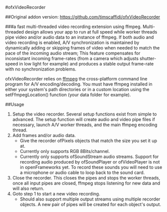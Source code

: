 #ofxVideoRecorder

##Original addon version: https://github.com/timscaffidi/ofxVideoRecorder

###a fast multi-threaded video recording extension using ffmpeg.
Multi-threaded design allows your app to run at full speed while worker threads pipe video and/or audio data to an instance of ffmpeg. If both audio and video recording is enabled, A/V synchronization is maintained by dynamically adding or skipping frames of video when needed to match the pace of the incoming audio stream; This feature compensates for inconsistant incoming frame-rates (from a camera which adjusts shutter-speed in low light for example) and produces a stable output frame-rate with no synchronization problems.

ofxVideoRecorder relies on [ffmpeg](http://ffmpeg.org) the cross-platform command line program for A/V encoding/decoding. You must have ffmpeg installed in either your system's path directories or in a custom location using the setFfmpegLocation() function (your data folder for example).

##Usage
1. Setup the video recorder. Several setup functions exist from simple to advanced. The setup function will create audio and video pipe files if necessary, launch A/V worker threads, and the main ffmpeg encoding thread.
2. Add frames and/or audio data.
	* Give the recorder ofPixels objects that match the size you set it up at.
	* Currently only supports RGB 8Bits/channel. 
	* Currently only supports ofSoundStream audio streams. Support for recording audio produced by ofSoundPlayer or ofVideoPlayer is not in openFrameworks yet. To record these sounds you will need to use a microphone or audio cable to loop back to the sound card.
3. Close the recorder. This closes the pipes and stops the worker threads, once all input pipes are closed, ffmpeg stops listening for new data and will also return.
4. Goto step 1 to start a new video recording.
	* Should also support multiple output streams using multiple recorder objects. A new pair of pipes will be created for each object's output.
